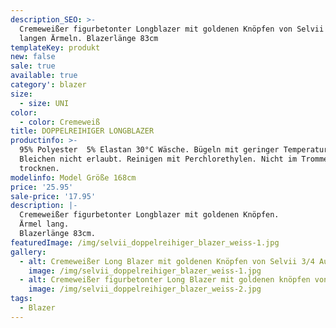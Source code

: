 ```yaml
---
description_SEO: >-
  Cremeweißer figurbetonter Longblazer mit goldenen Knöpfen von Selvii mit
  langen Ärmeln. Blazerlänge 83cm
templateKey: produkt
new: false
sale: true
available: true
category': blazer
size:
  - size: UNI
color:
  - color: Cremeweiß
title: DOPPELREIHIGER LONGBLAZER
productinfo: >-
  95% Polyester  5% Elastan 30°C Wäsche. Bügeln mit geringer Temperatur.
  Bleichen nicht erlaubt. Reinigen mit Perchlorethylen. Nicht im Trommeltrockner
  trocknen.
modelinfo: Model Größe 168cm
price: '25.95'
sale-price: '17.95'
description: |-
  Cremeweißer figurbetonter Longblazer mit goldenen Knöpfen.
  Ärmel lang.
  Blazerlänge 83cm.
featuredImage: /img/selvii_doppelreihiger_blazer_weiss-1.jpg
gallery:
  - alt: Cremeweißer Long Blazer mit goldenen Knöpfen von Selvii 3/4 Aufnahme.
    image: /img/selvii_doppelreihiger_blazer_weiss-1.jpg
  - alt: Cremeweißer figurbetonter Long Blazer mit goldenen knöpfen von Selvii
    image: /img/selvii_doppelreihiger_blazer_weiss-2.jpg
tags:
  - Blazer
---
```


